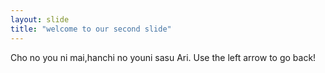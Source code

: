 ```yaml
---
layout: slide
title: "welcome to our second slide"
---
```

Cho no you ni mai,hanchi no youni sasu Ari.
Use the left arrow to go back!
     
